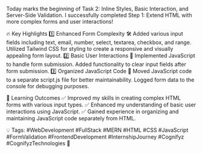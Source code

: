 Today marks the beginning of Task 2: Inline Styles, Basic Interaction, and Server-Side Validation.
I successfully completed Step 1: Extend HTML with more complex forms and user interactions! 

🔥 Key Highlights 
1️⃣ Enhanced Form Complexity 🛠️
Added various input fields including text, email, number, select, textarea, checkbox, and range.
Utilized Tailwind CSS for styling to create a responsive and visually appealing form layout.
2️⃣ Basic User Interactions 📄
Implemented JavaScript to handle form submission.
Added functionality to clear input fields after form submission.
3️⃣ Organized JavaScript Code 🚀
Moved JavaScript code to a separate script.js file for better maintainability.
Logged form data to the console for debugging purposes.

🌱 Learning Outcomes 
✅ Improved my skills in creating complex HTML forms with various input types. 
✅ Enhanced my understanding of basic user interactions using JavaScript. 
✅ Gained experience in organizing and maintaining JavaScript code separately from HTML.

💡 Tags: #WebDevelopment #FullStack #MERN #HTML #CSS #JavaScript #FormValidation #FrontendDevelopment #InternshipJourney #Cognifyz #CognifyzTechnologies 🚀
